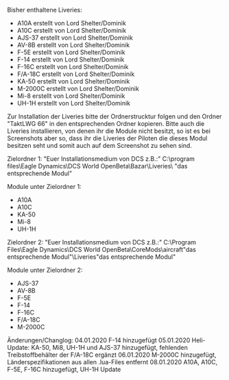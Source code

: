 Bisher enthaltene Liveries:
- A10A    erstellt von Lord Shelter/Dominik
- A10C    erstellt von Lord Shelter/Dominik
- AJS-37  erstellt von Lord Shelter/Dominik
- AV-8B   erstellt von Lord Shelter/Dominik
- F-5E    erstellt von Lord Shelter/Dominik
- F-14    erstellt von Lord Shelter/Dominik
- F-16C   erstellt von Lord Shelter/Dominik
- F/A-18C erstellt von Lord Shelter/Dominik
- KA-50   erstellt von Lord Shelter/Dominik
- M-2000C erstellt von Lord Shelter/Dominik
- Mi-8    erstellt von Lord Shelter/Dominik
- UH-1H   erstellt von Lord Shelter/Dominik

Zur Installation der Liveries bitte der Ordnerstrucktur folgen und den Ordner "TaktLWG 66" in den entsprechenden Ordner kopieren.
Bitte auch die Liveries installieren, von denen ihr die Module nicht besitzt, so ist es bei Screenshots aber so, dass ihr die Liveries der Piloten die dieses Modul besitzen seht und somit auch auf dem Screenshot zu sehen sind.

Zielordner 1: "Euer Installationsmedium von DCS z.B.:"  C:\program files\Eagle Dynamics\DCS World OpenBeta\Bazar\Liveries\ "das entsprechende Modul" 

Module unter Zielordner 1:
- A10A
- A10C
- KA-50
- Mi-8
- UH-1H

Zielordner 2: "Euer Installationsmedium von DCS z.B.:" C:\Program Files\Eagle Dynamics\DCS World OpenBeta\CoreMods\aircraft\"das entsprechende Modul"\Liveries\"das entsprechende Modul"

Module unter Zielordner 2:
- AJS-37 
- AV-8B 
- F-5E
- F-14
- F-16C
- F/A-18C  
- M-2000C 

Änderungen/Changlog:
04.01.2020 F-14 hinzugefügt
05.01.2020 Heli-Update: KA-50, Mi8, UH-1H und AJS-37 hinzugefügt, fehlenden Treibstoffbehälter der F/A-18C ergänzt
06.01.2020 M-2000C hinzugefügt, Länderspezifikationen aus allen .lua-Files entfernt
08.01.2020 A10A, A10C, F-5E, F-16C hinzugefügt, UH-1H Update
